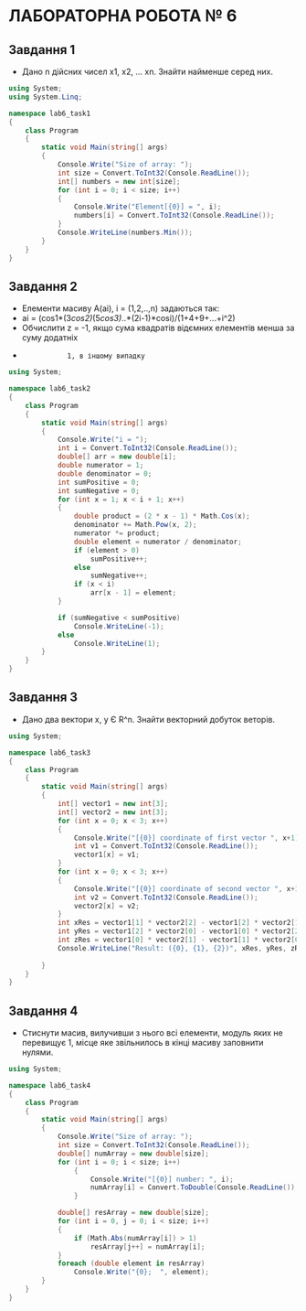 # ЛАБОРАТОРНА РОБОТА № 6

## Завдання 1

- Дано n дійсних чисел x1, x2, ... xn. Знайти найменше серед них.
```cs
using System;
using System.Linq;

namespace lab6_task1
{
    class Program
    {
        static void Main(string[] args)
        {
            Console.Write("Size of array: ");
            int size = Convert.ToInt32(Console.ReadLine());
            int[] numbers = new int[size];
            for (int i = 0; i < size; i++)
            {
                Console.Write("Element[{0}] = ", i);
                numbers[i] = Convert.ToInt32(Console.ReadLine());
            }
            Console.WriteLine(numbers.Min());
        }
    }
}
```

## Завдання 2

- Елементи масиву A(ai), i = (1,2,..,n) задаються так:
- ai = (cos1*(3*cos2)*(5*cos3)*..*(2i-1)*cosi)/(1+4+9+...+i^2)
- Обчислити z = -1, якщо сума квадратів відємних елементів менша за суму додатніх
-                1, в іншому випадку

```cs
using System;

namespace lab6_task2
{
    class Program
    {
        static void Main(string[] args)
        {
            Console.Write("i = ");
            int i = Convert.ToInt32(Console.ReadLine());
            double[] arr = new double[i];
            double numerator = 1;
            double denominator = 0;
            int sumPositive = 0;
            int sumNegative = 0;
            for (int x = 1; x < i + 1; x++)
            {
                double product = (2 * x - 1) * Math.Cos(x);
                denominator += Math.Pow(x, 2);
                numerator *= product;
                double element = numerator / denominator;
                if (element > 0)
                    sumPositive++;
                else
                    sumNegative++;
                if (x < i)
                    arr[x - 1] = element;
            }

            if (sumNegative < sumPositive)
                Console.WriteLine(-1);
            else
                Console.WriteLine(1);
        }
    }  
}
```
## Завдання 3

- Дано два вектори x, y Є R^n. Знайти векторний добуток веторів.
```cs
using System;

namespace lab6_task3
{
    class Program
    {
        static void Main(string[] args)
        {
            int[] vector1 = new int[3];
            int[] vector2 = new int[3];
            for (int x = 0; x < 3; x++)
            {
                Console.Write("[{0}] coordinate of first vector ", x+1);
                int v1 = Convert.ToInt32(Console.ReadLine());
                vector1[x] = v1;
            }
            for (int x = 0; x < 3; x++)
            {
                Console.Write("[{0}] coordinate of second vector ", x+1);
                int v2 = Convert.ToInt32(Console.ReadLine());
                vector2[x] = v2;
            }
            int xRes = vector1[1] * vector2[2] - vector1[2] * vector2[1];
            int yRes = vector1[2] * vector2[0] - vector1[0] * vector2[2];
            int zRes = vector1[0] * vector2[1] - vector1[1] * vector2[0];
            Console.WriteLine("Result: ({0}, {1}, {2})", xRes, yRes, zRes);
            
        }
    }
}
```

## Завдання 4

- Стиснути масив, вилучивши з нього всі елементи, модуль яких не перевищує 1,
місце яке звільнилось в кінці масиву заповнити нулями.
```cs
using System;

namespace lab6_task4
{
    class Program
    {
        static void Main(string[] args)
        {
            Console.Write("Size of array: ");
            int size = Convert.ToInt32(Console.ReadLine());
            double[] numArray = new double[size];
            for (int i = 0; i < size; i++)
                {
                    Console.Write("[{0}] number: ", i);
                    numArray[i] = Convert.ToDouble(Console.ReadLine());
                }

            double[] resArray = new double[size];
            for (int i = 0, j = 0; i < size; i++)
            {
                if (Math.Abs(numArray[i]) > 1)
                    resArray[j++] = numArray[i];
            }
            foreach (double element in resArray)
                Console.Write("{0};  ", element);
        }
    }
}
```

